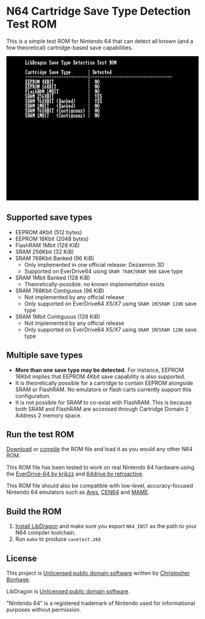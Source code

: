 # N64 Cartridge Save Type Detection Test ROM

This is a simple test ROM for Nintendo 64 that can detect all known (and a few theoretical) cartridge-based save capabilities.

![Screenshot of SRAM 768Kb detection result](./screenshot-sram768k.png?raw=true)

## Supported save types

* EEPROM 4Kbit (512 bytes)
* EEPROM 16Kbit (2048 bytes)
* FlashRAM 1Mbit (128 KiB)
* SRAM 256Kbit (32 KiB)
* SRAM 768Kbit Banked (96 KiB)
  * Only implemented in one official release: Dezaemon 3D
  * Supported on EverDrive64 using `SRAM 768K`/`SRAM 96K` save type
* SRAM 1Mbit Banked (128 KiB)
  * Theoretically-possible: no known implementation exists
* SRAM 768Kbit Contiguous (96 KiB)
  * Not implemented by any official release
  * Only supported on EverDrive64 X5/X7 using `SRAM 1M`/`SRAM 128K` save type
* SRAM 1Mbit Contiguous (128 KiB)
  * Not implemented by any official release
  * Only supported on EverDrive64 X5/X7 using `SRAM 1M`/`SRAM 128K` save type

## Multiple save types

* **More than one save type may be detected.** For instance, EEPROM 16Kbit implies that EEPROM 4Kbit save capability is also supported.
* It is theoretically possible for a cartridge to contain EEPROM alongside SRAM or FlashRAM. No emulators or flash carts currently support this configuration.
* It is not possible for SRAM to co-exist with FlashRAM. This is because both SRAM and FlashRAM are accessed through Cartridge Domain 2 Address 2 memory space.

## Run the test ROM

[Download](./savetest.z64?raw=true) or [compile](#build-the-rom) the ROM file and load it as you would any other N64 ROM.

This ROM file has been tested to work on real Nintendo 64 hardware using the [EverDrive-64 by krikzz](http://krikzz.com/) and [64drive by retroactive](http://64drive.retroactive.be/).

This ROM file should also be compatible with low-level, accuracy-focused Nintendo 64 emulators such as [Ares](https://ares-emulator.github.io/), [CEN64](https://cen64.com/) and [MAME](http://mamedev.org/).

## Build the ROM

1. [Install LibDragon](https://github.com/DragonMinded/libdragon) and make sure you export `N64_INST` as the path to your N64 compiler toolchain.
2. Run `make` to produce `savetest.z64`

## License

This project is [Unlicensed public domain software](./LICENSE.md?raw=true) written by [Christopher Bonhage](https://github.com/meeq).

LibDragon is [Unlicensed public domain software](https://github.com/DragonMinded/libdragon/blob/trunk/LICENSE.md?raw=true).

"Nintendo 64" is a registered trademark of Nintendo used for informational purposes without permission.
